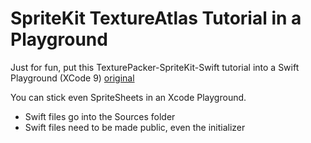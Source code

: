 # SpriteKit TextureAtlas Tutorial in a Playground

Just for fun, put this TexturePacker-SpriteKit-Swift tutorial into a Swift Playground (XCode 9) [original](https://github.com/CodeAndWeb/TexturePacker-SpriteKit-Swift)

You can stick even SpriteSheets in an Xcode Playground.

* Swift files go into the Sources folder
* Swift files need to be made public, even the initializer

